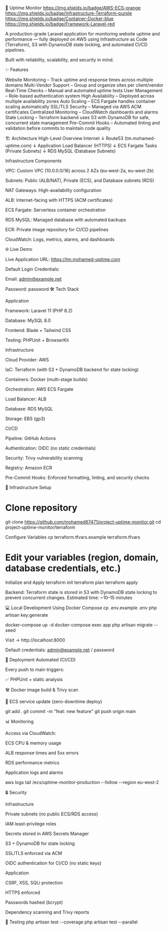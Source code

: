 🚀 Uptime Monitor
https://img.shields.io/badge/AWS-ECS-orange
https://img.shields.io/badge/Infrastructure-Terraform-purple
https://img.shields.io/badge/Container-Docker-blue
https://img.shields.io/badge/Framework-Laravel-red

A production-grade Laravel application for monitoring website uptime and performance — fully deployed on AWS using Infrastructure as Code (Terraform), S3 with DynamoDB state locking, and automated CI/CD pipelines.

Built with reliability, scalability, and security in mind.

✨ Features

Website Monitoring – Track uptime and response times across multiple domains
Multi-Vendor Support – Group and organize sites per client/vendor
Real-Time Checks – Manual and automated uptime tests
User Management – Role-based authentication system
High Availability – Deployed across multiple availability zones
Auto Scaling – ECS Fargate handles container scaling automatically
SSL/TLS Security – Managed via AWS ACM certificates
Centralized Monitoring – CloudWatch dashboards and alarms
State Locking – Terraform backend uses S3 with DynamoDB for safe, concurrent state management
Pre-Commit Hooks – Automated linting and validation before commits to maintain code quality

🏗️ Architecture
High-Level Overview
Internet
   ↓
Route53 (tm.mohamed-uptime.com)
   ↓
Application Load Balancer (HTTPS)
   ↓
ECS Fargate Tasks (Private Subnets)
   ↓
RDS MySQL (Database Subnets)

Infrastructure Components

VPC: Custom VPC (10.0.0.0/16) across 2 AZs (eu-west-2a, eu-west-2b)

Subnets: Public (ALB/NAT), Private (ECS), and Database subnets (RDS)

NAT Gateways: High-availability configuration

ALB: Internet-facing with HTTPS (ACM certificates)

ECS Fargate: Serverless container orchestration

RDS MySQL: Managed database with automated backups

ECR: Private image repository for CI/CD pipelines

CloudWatch: Logs, metrics, alarms, and dashboards

🌐 Live Demo
<!-- [INSERT LIVE APPLICATION SCREENSHOT] -->
Live Application URL: https://tm.mohamed-uptime.com

Default Login Credentials:

Email: admin@example.net

Password: password
🛠️ Tech Stack

Application

Framework: Laravel 11 (PHP 8.2)

Database: MySQL 8.0

Frontend: Blade + Tailwind CSS

Testing: PHPUnit + BrowserKit

Infrastructure

Cloud Provider: AWS

IaC: Terraform (with S3 + DynamoDB backend for state locking)

Containers: Docker (multi-stage builds)

Orchestration: AWS ECS Fargate

Load Balancer: ALB

Database: RDS MySQL

Storage: EBS (gp3)

CI/CD

Pipeline: GitHub Actions

Authentication: OIDC (no static credentials)

Security: Trivy vulnerability scanning

Registry: Amazon ECR

Pre-Commit Hooks: Enforced formatting, linting, and security checks

🚀 Infrastructure Setup
# Clone repository
git clone https://github.com/mohamed67471/project-uptime-monitor.git
cd project-uptime-monitor/terraform

Configure Variables
cp terraform.tfvars.example terraform.tfvars
# Edit your variables (region, domain, database credentials, etc.)

Initialize and Apply
terraform init
terraform plan
terraform apply


Backend: Terraform state is stored in S3 with DynamoDB state locking to prevent concurrent changes.
Estimated time: ~10–15 minutes

💻 Local Development
Using Docker Compose
cp .env.example .env
php artisan key:generate

docker-compose up -d
docker-compose exec app php artisan migrate --seed


Visit → http://localhost:8000

Default credentials:
admin@example.net / password

🚢 Deployment
Automated (CI/CD)

Every push to main triggers:

✅ PHPUnit + static analysis

🛠 Docker image build & Trivy scan

🚀 ECS service update (zero-downtime deploy)

git add .
git commit -m "feat: new feature"
git push origin main

📊 Monitoring

Access via CloudWatch:

ECS CPU & memory usage

ALB response times and 5xx errors

RDS performance metrics

Application logs and alarms

aws logs tail /ecs/uptime-monitor-production --follow --region eu-west-2

🔒 Security

Infrastructure

Private subnets (no public ECS/RDS access)

IAM least-privilege roles

Secrets stored in AWS Secrets Manager

S3 + DynamoDB for state locking

SSL/TLS enforced via ACM

OIDC authentication for CI/CD (no static keys)

Application

CSRF, XSS, SQLi protection

HTTPS enforced

Passwords hashed (bcrypt)

Dependency scanning and Trivy reports

🧪 Testing
php artisan test --coverage
php artisan test --parallel